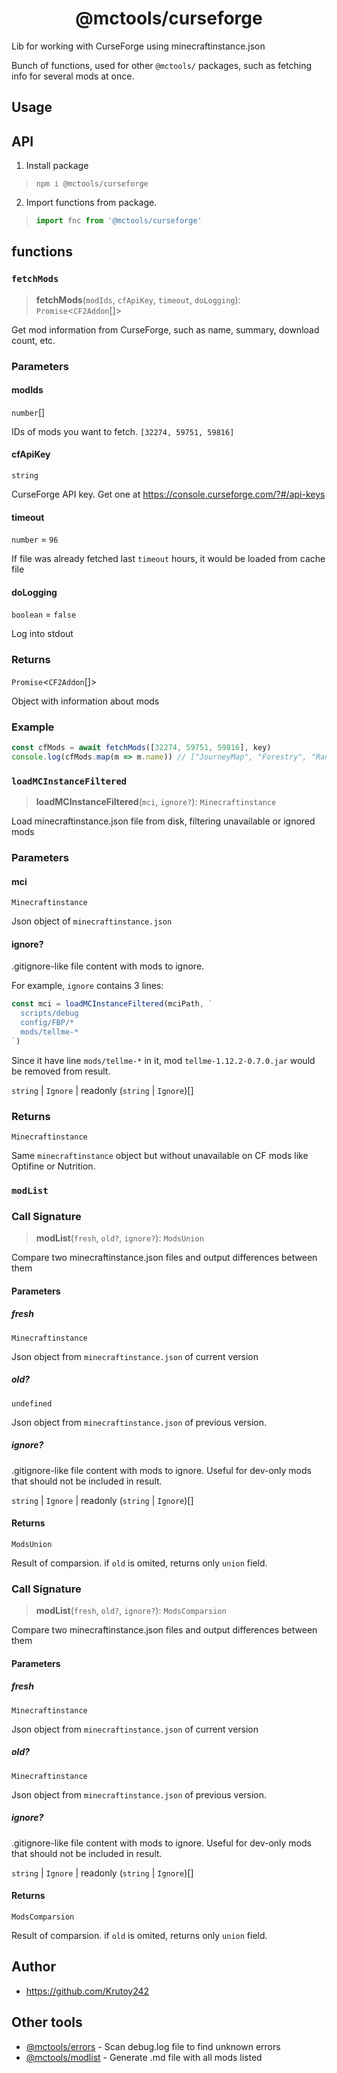 <h1 align="center">@mctools/curseforge</h1>

Lib for working with CurseForge using minecraftinstance.json

<!-- extended_desc -->
Bunch of functions, used for other `@mctools/` packages, such as fetching info for several mods at once.
<!-- /extended_desc -->

## Usage

## API

1. Install package
  > ```shell
  > npm i @mctools/curseforge
  > ```

2. Import functions from package.
  > ```ts
  > import fnc from '@mctools/curseforge'
  > ```

## functions

### `fetchMods`

> **fetchMods**(`modIds`, `cfApiKey`, `timeout`, `doLogging`): `Promise`\<`CF2Addon`[]\>

Get mod information from CurseForge, such as name, summary, download count, etc.

### Parameters

#### modIds

`number`[]

IDs of mods you want to fetch. `[32274, 59751, 59816]`

#### cfApiKey

`string`

CurseForge API key. Get one at https://console.curseforge.com/?#/api-keys

#### timeout

`number` = `96`

If file was already fetched last `timeout` hours, it would be loaded from cache file

#### doLogging

`boolean` = `false`

Log into stdout

### Returns

`Promise`\<`CF2Addon`[]\>

Object with information about mods

### Example

```ts
const cfMods = await fetchMods([32274, 59751, 59816], key)
console.log(cfMods.map(m => m.name)) // ["JourneyMap", "Forestry", "Random Things"]
```

### `loadMCInstanceFiltered`

> **loadMCInstanceFiltered**(`mci`, `ignore?`): `Minecraftinstance`

Load minecraftinstance.json file from disk, filtering unavailable or ignored mods

### Parameters

#### mci

`Minecraftinstance`

Json object of `minecraftinstance.json`

#### ignore?

.gitignore-like file content with mods to ignore.

For example, `ignore` contains 3 lines:
```ts
const mci = loadMCInstanceFiltered(mciPath, `
  scripts/debug
  config/FBP/*
  mods/tellme-*
`)
```
Since it have line `mods/tellme-*` in it, mod `tellme-1.12.2-0.7.0.jar` would be removed from result.

`string` | `Ignore` | readonly (`string` \| `Ignore`)[]

### Returns

`Minecraftinstance`

Same `minecraftinstance` object but without unavailable on CF mods like Optifine or Nutrition.

### `modList`

### Call Signature

> **modList**(`fresh`, `old?`, `ignore?`): `ModsUnion`

Compare two minecraftinstance.json files and output differences between them

#### Parameters

##### fresh

`Minecraftinstance`

Json object from `minecraftinstance.json` of current version

##### old?

`undefined`

Json object from `minecraftinstance.json` of previous version.

##### ignore?

.gitignore-like file content with mods to ignore.
Useful for dev-only mods that should not be included in result.

`string` | `Ignore` | readonly (`string` \| `Ignore`)[]

#### Returns

`ModsUnion`

Result of comparsion.
if `old` is omited, returns only `union` field.

### Call Signature

> **modList**(`fresh`, `old?`, `ignore?`): `ModsComparsion`

Compare two minecraftinstance.json files and output differences between them

#### Parameters

##### fresh

`Minecraftinstance`

Json object from `minecraftinstance.json` of current version

##### old?

`Minecraftinstance`

Json object from `minecraftinstance.json` of previous version.

##### ignore?

.gitignore-like file content with mods to ignore.
Useful for dev-only mods that should not be included in result.

`string` | `Ignore` | readonly (`string` \| `Ignore`)[]

#### Returns

`ModsComparsion`

Result of comparsion.
if `old` is omited, returns only `union` field.

## Author

* https://github.com/Krutoy242

## Other tools

* [@mctools/errors](https://github.com/Krutoy242/mc-tools/tree/master/packages/errors) - Scan debug.log file to find unknown errors
* [@mctools/modlist](https://github.com/Krutoy242/mc-tools/tree/master/packages/modlist) - Generate .md file with all mods listed
